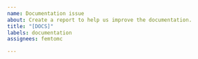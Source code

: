 ```yaml
---
name: Documentation issue
about: Create a report to help us improve the documentation.
title: "[DOCS]"
labels: documentation
assignees: femtomc

---
```



